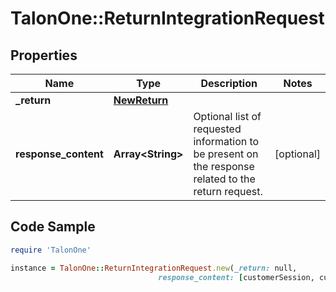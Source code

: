 # TalonOne::ReturnIntegrationRequest

## Properties

Name | Type | Description | Notes
------------ | ------------- | ------------- | -------------
**_return** | [**NewReturn**](NewReturn.md) |  | 
**response_content** | **Array&lt;String&gt;** | Optional list of requested information to be present on the response related to the return request.  | [optional] 

## Code Sample

```ruby
require 'TalonOne'

instance = TalonOne::ReturnIntegrationRequest.new(_return: null,
                                 response_content: [customerSession, customerProfile])
```


